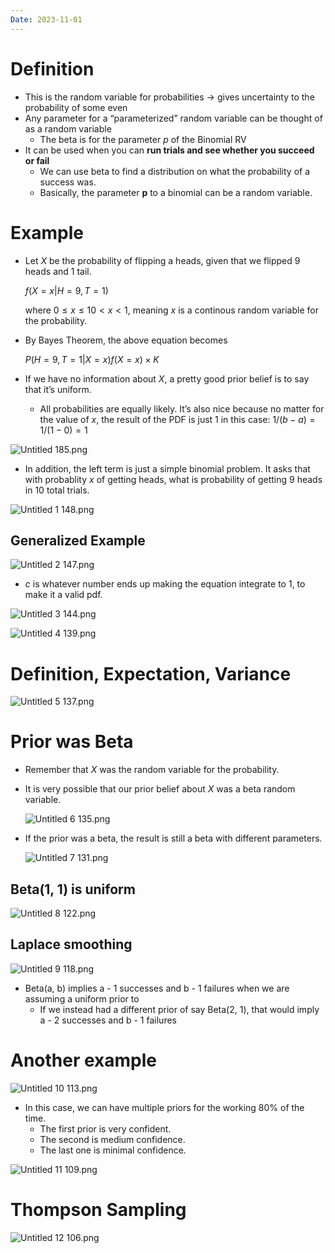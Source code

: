 ```yaml
---
Date: 2023-11-01
---
```

# Definition

- This is the random variable for probabilities → gives uncertainty to the probability of some even
- Any parameter for a “parameterized” random variable can be thought of as a random variable
    - The beta is for the parameter $p$﻿ of the Binomial RV
- It can be used when you can **run trials and see whether you succeed or fail**
    - We can use beta to find a distribution on what the probability of a success was.
    - Basically, the parameter **p** to a binomial can be a random variable.

# Example

- Let $X$﻿ be the probability of flipping a heads, given that we flipped 9 heads and 1 tail.
    
    $f(X = x | H=9, T=1)$
    
    where $0 \leq x \leq 1$﻿$0 < x < 1$﻿, meaning $x$﻿ is a continous random variable for the probability.
    
- By Bayes Theorem, the above equation becomes
    
    $P(H=9, T=1 | X=x) f(X = x) \times K$
    
- If we have no information about $X$﻿, a pretty good prior belief is to say that it’s uniform.
    - All probabilities are equally likely. It’s also nice because no matter for the value of $x$﻿, the result of the PDF is just 1 in this case: $1 / (b - a) = 1 / ( 1 - 0) = 1$﻿

![Untitled 185.png](attachments/Untitled%20185.png)

- In addition, the left term is just a simple binomial problem. It asks that with probablity $x$﻿ of getting heads, what is probability of getting $9$﻿ heads in $10$﻿ total trials.

![Untitled 1 148.png](attachments/Untitled%201%20148.png)

## Generalized Example

![Untitled 2 147.png](attachments/Untitled%202%20147.png)

- $c$﻿ is whatever number ends up making the equation integrate to 1, to make it a valid pdf.

![Untitled 3 144.png](attachments/Untitled%203%20144.png)

![Untitled 4 139.png](attachments/Untitled%204%20139.png)

# Definition, Expectation, Variance

![Untitled 5 137.png](attachments/Untitled%205%20137.png)

# Prior was Beta

- Remember that $X$﻿ was the random variable for the probability.
- It is very possible that our prior belief about $X$﻿ was a beta random variable.
    
    ![Untitled 6 135.png](attachments/Untitled%206%20135.png)
    
- If the prior was a beta, the result is still a beta with different parameters.
    
    ![Untitled 7 131.png](attachments/Untitled%207%20131.png)
    

## Beta(1, 1) is uniform

![Untitled 8 122.png](attachments/Untitled%208%20122.png)

## Laplace smoothing

![Untitled 9 118.png](attachments/Untitled%209%20118.png)

- Beta(a, b) implies a - 1 successes and b - 1 failures when we are assuming a uniform prior to
    - If we instead had a different prior of say Beta(2, 1), that would imply a - 2 successes and b - 1 failures

# Another example

![Untitled 10 113.png](attachments/Untitled%2010%20113.png)

- In this case, we can have multiple priors for the working 80% of the time.
    - The first prior is very confident.
    - The second is medium confidence.
    - The last one is minimal confidence.

![Untitled 11 109.png](attachments/Untitled%2011%20109.png)

# Thompson Sampling

![Untitled 12 106.png](attachments/Untitled%2012%20106.png)